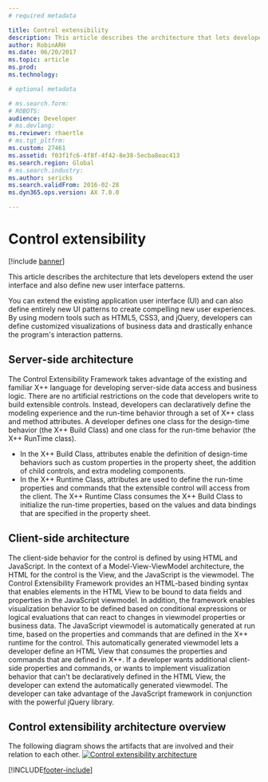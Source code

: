 ```yaml
---
# required metadata

title: Control extensibility
description: This article describes the architecture that lets developers extend the user interface and also define new user interface patterns.
author: RobinARH
ms.date: 06/20/2017
ms.topic: article
ms.prod:
ms.technology:

# optional metadata

# ms.search.form:
# ROBOTS:
audience: Developer
# ms.devlang:
ms.reviewer: rhaertle
# ms.tgt_pltfrm:
ms.custom: 27461
ms.assetid: f03f1fc6-4f8f-4f42-8e38-5ecba8eac413
ms.search.region: Global
# ms.search.industry:
ms.author: sericks
ms.search.validFrom: 2016-02-28
ms.dyn365.ops.version: AX 7.0.0

---
```


# Control extensibility

[!include [banner](../includes/banner.md)]

This article describes the architecture that lets developers extend the user interface and also define new user interface patterns.

You can extend the existing application user interface (UI) and can also define entirely new UI patterns to create compelling new user experiences. By using modern tools such as HTML5, CSS3, and jQuery, developers can define customized visualizations of business data and drastically enhance the program's interaction patterns.

## Server-side architecture

The Control Extensibility Framework takes advantage of the existing and familiar X++ language for developing server-side data access and business logic. There are no artificial restrictions on the code that developers write to build extensible controls. Instead, developers can declaratively define the modeling experience and the run-time behavior through a set of X++ class and method attributes. A developer defines one class for the design-time behavior (the X++ Build Class) and one class for the run-time behavior (the X++ RunTime class).

- In the X++ Build Class, attributes enable the definition of design-time behaviors such as custom properties in the property sheet, the addition of child controls, and extra modeling components.
- In the X++ Runtime Class, attributes are used to define the run-time properties and commands that the extensible control will access from the client. The X++ Runtime Class consumes the X++ Build Class to initialize the run-time properties, based on the values and data bindings that are specified in the property sheet.

## Client-side architecture

The client-side behavior for the control is defined by using HTML and JavaScript. In the context of a Model-View-ViewModel architecture, the HTML for the control is the View, and the JavaScript is the viewmodel. The Control Extensibility Framework provides an HTML-based binding syntax that enables elements in the HTML View to be bound to data fields and properties in the JavaScript viewmodel. In addition, the framework enables visualization behavior to be defined based on conditional expressions or logical evaluations that can react to changes in viewmodel properties or business data. The JavaScript viewmodel is automatically generated at run time, based on the properties and commands that are defined in the X++ runtime for the control. This automatically generated viewmodel lets a developer define an HTML View that consumes the properties and commands that are defined in X++. If a developer wants additional client-side properties and commands, or wants to implement visualization behavior that can't be declaratively defined in the HTML View, the developer can extend the automatically generated viewmodel. The developer can take advantage of the JavaScript framework in conjunction with the powerful jQuery library.

## Control extensibility architecture overview

The following diagram shows the artifacts that are involved and their relation to each other. [![Control extensibility architecture](./media/extensibilitycontrolarchitecture.png)](./media/extensibilitycontrolarchitecture.png)


[!INCLUDE[footer-include](../../../includes/footer-banner.md)]